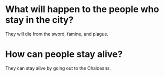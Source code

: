 # What will happen to the people who stay in the city?

They will die from the sword, famine, and plague.

# How can people stay alive?

They can stay alive by going out to the Chaldeans.
